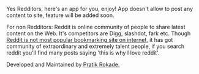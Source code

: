 Yes Redditors, here's an app for you, enjoy!
App doesn't allow to post any content to site, feature will be added soon.

For non Redditors:
Reddit is online community of people to share latest content on the Web. It's competitors are Digg, slashdot, fark etc.
Though <a href='http://www.google.com/trends?q=reddit%2C+digg%2C+fark%2C+slashdot&ctab=0&geo=all&date=all&sort=0'> Reddit is not most popular bookmarking site on internet</a>, it has got community of extraordinary and extremely talent people, if you search reddit you'll find many posts saying 'this is why I love reddit'.

Developed and Maintained by <a href='http://pratikrokade.com'>Pratik Rokade.</a>